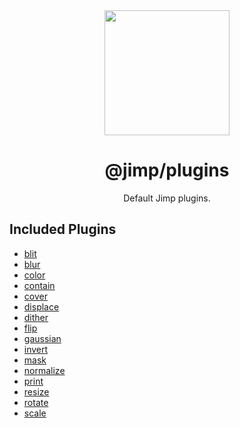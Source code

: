 <div align="center">
  <img width="200" height="200"
    src="https://s3.amazonaws.com/pix.iemoji.com/images/emoji/apple/ios-11/256/crayon.png">
  <h1>@jimp/plugins</h1>
  <p>Default Jimp plugins.</p>
</div>

## Included Plugins

- [blit](../plugin-blit)
- [blur](../plugin-blur)
- [color](../plugin-color)
- [contain](../plugin-contain)
- [cover](../plugin-cover)
- [displace](../plugin-displace)
- [dither](../plugin-dither)
- [flip](../plugin-flip)
- [gaussian](../plugin-gaussian)
- [invert](../plugin-invert)
- [mask](../plugin-mask)
- [normalize](../plugin-normalize)
- [print](../plugin-print)
- [resize](../plugin-resize)
- [rotate](../plugin-rotate)
- [scale](../plugin-scale)

